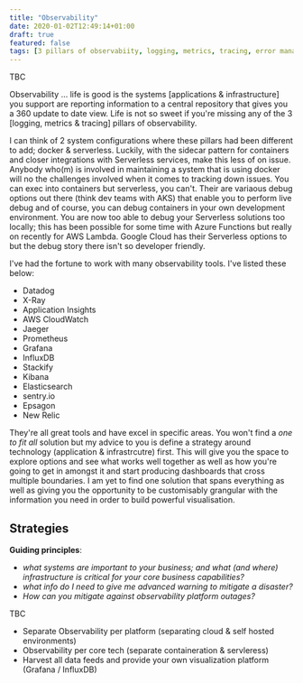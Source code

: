 ```yaml
---
title: "Observability"
date: 2020-01-02T12:49:14+01:00
draft: true
featured: false
tags: [3 pillars of observabiity, logging, metrics, tracing, error management, blog]
---
```


TBC

Observability ... life is good is the systems [applications & infrastructure] you support are reporting information to a central repository that gives you a 360 update to date view.  Life is not so sweet if you're missing any of the 3 [logging, metrics & tracing] pillars of observability.

I can think of 2 system configurations where these pillars had been different to add; docker & serverless.  Luckily, with the sidecar pattern for containers and closer integrations with Serverless services, make this less of on issue.  Anybody who(m) is involved in maintaining a system that is using docker will no the challenges involved when it comes to tracking down issues.  You can exec into containers but serverless, you can't.  Their are variaous debug options out there (think dev teams with AKS) that enable you to perform live debug and of course, you can debug containers in your own development environment.  You are now too able to debug your Serverless solutions too locally; this has been possible for some time with Azure Functions but really on recently for AWS Lambda.  Google Cloud has their Serverless options to but the debug story there isn't so developer friendly.

I've had the fortune to work with many observability tools.  I've listed these below:
- Datadog 
- X-Ray
- Application Insights
- AWS CloudWatch 
- Jaeger
- Prometheus
- Grafana
- InfluxDB 
- Stackify
- Kibana
- Elasticsearch
- sentry.io
- Epsagon
- New Relic

They're all great tools and have excel in specific areas.  You won't find a _one to fit all_ solution but my advice to you is define a strategy around technology (application & infrastrcutre) first.  This will give you the space to explore options and see what works well together as well as how you're going to get in amongst it and start producing dashboards that cross multiple boundaries.  I am yet to find one solution that spans everything as well as giving you the opportunity to be customisably grangular with the information you need in order to build powerful visualisation. 

## Strategies

**Guiding principles**:
 - _what systems are important to your business; and what (and where) infrastructure is critical for your core business capabilities?_
 - _what info do I need to give me advanced warning to mitigate a disaster?_
 - _How can you mitigate against observability platform outages?_

TBC 

- Separate Observability per platform (separating cloud & self hosted environments)
- Observability per core tech (separate containeration & servleress)
- Harvest all data feeds and provide your own visualization platform (Grafana / InfluxDB)